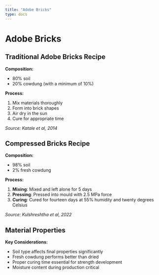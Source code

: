 ```yaml
---
title: "Adobe Bricks"
type: docs
---
```


# Adobe Bricks

## Traditional Adobe Bricks Recipe

**Composition:**
- 80% soil
- 20% cowdung (with a minimum of 10%)

**Process:**
1. Mix materials thoroughly
2. Form into brick shapes
3. Air dry in the sun
4. Cure for appropriate time

*Source: Katale et al, 2014*

## Compressed Bricks Recipe

**Composition:**
- 98% soil  
- 2% fresh cowdung

**Process:**
1. **Mixing**: Mixed and left alone for 5 days
2. **Pressing**: Pressed into mould with 2.5 MPa force
3. **Curing**: Cured for fourteen days at 55% humidity and twenty degrees Celsius

*Source: Kulshreshtha et al, 2022*

## Material Properties

**Key Considerations:**
- Soil type affects final properties significantly
- Fresh cowdung performs better than dried
- Proper curing time essential for strength development
- Moisture content during production critical
